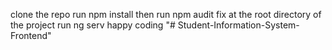 clone the repo run npm install then run npm audit fix at the root directory of the project run ng serv happy coding 
"# Student-Information-System-Frontend" 
